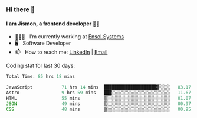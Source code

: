 ### Hi there 👋

#### I am Jismon, a frontend developer 👦🏻

- 🧑🏻‍💻   &nbsp; I’m currently working at <a href='https://www.ensolsystems.com/' target="_blank">Ensol Systems</a>
- 🖥   &nbsp; Software Developer
- 📫   &nbsp; How to reach me: <a href='https://www.linkedin.com/in/jismonthomas/'>LinkedIn</a> | <a href='mailto:hellojismonthomas@gmail.com'>Email</a>

Coding stat for last 30 days:
<!--START_SECTION:waka-->

```javascript
Total Time: 85 hrs 18 mins

JavaScript           71 hrs 14 mins  ████████████████████▓░░░░   83.17 %
Astro                9 hrs 59 mins   ███░░░░░░░░░░░░░░░░░░░░░░   11.67 %
HTML                 55 mins         ▒░░░░░░░░░░░░░░░░░░░░░░░░   01.07 %
JSON                 49 mins         ▒░░░░░░░░░░░░░░░░░░░░░░░░   00.97 %
CSS                  48 mins         ▒░░░░░░░░░░░░░░░░░░░░░░░░   00.95 %
```

<!--END_SECTION:waka-->

<!--
**jismonthomas/jismonthomas** is a ✨ _special_ ✨ repository because its `README.md` (this file) appears on your GitHub profile.

Here are some ideas to get you started:

- 🔭 I’m currently working on ...
- 🌱 I’m currently learning ...
- 👯 I’m looking to collaborate on ...
- 🤔 I’m looking for help with ...
- 💬 Ask me about ...
- 📫 How to reach me: ...
- 😄 Pronouns: ...
- ⚡ Fun fact: ...
-->
